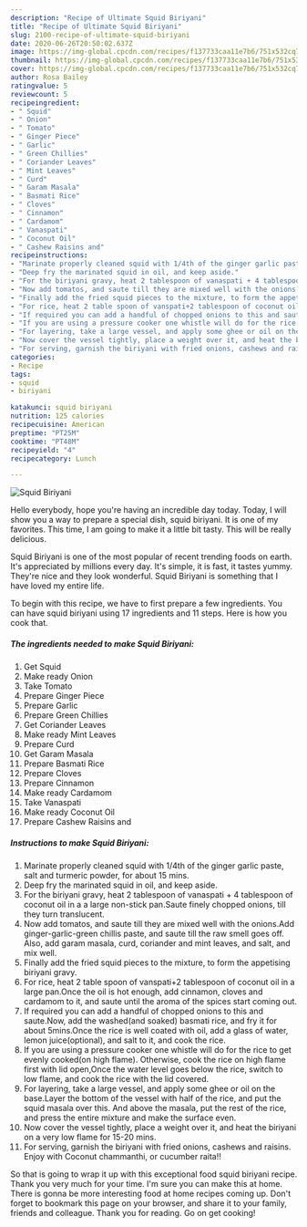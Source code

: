 ```yaml
---
description: "Recipe of Ultimate Squid Biriyani"
title: "Recipe of Ultimate Squid Biriyani"
slug: 2100-recipe-of-ultimate-squid-biriyani
date: 2020-06-26T20:50:02.637Z
image: https://img-global.cpcdn.com/recipes/f137733caa11e7b6/751x532cq70/squid-biriyani-recipe-main-photo.jpg
thumbnail: https://img-global.cpcdn.com/recipes/f137733caa11e7b6/751x532cq70/squid-biriyani-recipe-main-photo.jpg
cover: https://img-global.cpcdn.com/recipes/f137733caa11e7b6/751x532cq70/squid-biriyani-recipe-main-photo.jpg
author: Rosa Bailey
ratingvalue: 5
reviewcount: 5
recipeingredient:
- " Squid"
- " Onion"
- " Tomato"
- " Ginger Piece"
- " Garlic"
- " Green Chillies"
- " Coriander Leaves"
- " Mint Leaves"
- " Curd"
- " Garam Masala"
- " Basmati Rice"
- " Cloves"
- " Cinnamon"
- " Cardamom"
- " Vanaspati"
- " Coconut Oil"
- " Cashew Raisins and"
recipeinstructions:
- "Marinate properly cleaned squid with 1/4th of the ginger garlic paste, salt and turmeric powder, for about 15 mins."
- "Deep fry the marinated squid in oil, and keep aside."
- "For the biriyani gravy, heat 2 tablespoon of vanaspati + 4 tablespoon of coconut oil in a a large non-stick pan.Saute finely chopped onions, till they turn translucent."
- "Now add tomatos, and saute till they are mixed well with the onions.Add ginger-garlic-green chillis paste, and saute till the raw smell goes off. Also, add garam masala, curd, coriander and mint leaves, and salt, and mix well."
- "Finally add the fried squid pieces to the mixture, to form the appetising biriyani gravy."
- "For rice, heat 2 table spoon of vanspati+2 tablespoon of coconut oil in a large pan.Once the oil is hot enough, add cinnamon, cloves and cardamom to it, and saute until the aroma of the spices start coming out."
- "If required you can add a handful of chopped onions to this and saute.Now, add the washed(and soaked) basmati rice, and fry it for about 5mins.Once the rice is well coated with oil, add a glass of water, lemon juice(optional), and salt to it, and cook the rice."
- "If you are using a pressure cooker one whistle will do for the rice to get evenly cooked(on high flame). Otherwise, cook the rice on high flame first with lid open,Once the water level goes below the rice, switch to low flame, and cook the rice with the lid covered."
- "For layering, take a large vessel, and apply some ghee or oil on the base.Layer the bottom of the vessel with half of the rice, and put the squid masala over this. And above the masala, put the rest of the rice, and press the entire mixture and make the surface even."
- "Now cover the vessel tightly, place a weight over it, and heat the biriyani on a very low flame for 15-20 mins."
- "For serving, garnish the biriyani with fried onions, cashews and raisins. Enjoy with Coconut chammanthi, or cucumber raita!!"
categories:
- Recipe
tags:
- squid
- biriyani

katakunci: squid biriyani 
nutrition: 125 calories
recipecuisine: American
preptime: "PT25M"
cooktime: "PT48M"
recipeyield: "4"
recipecategory: Lunch

---
```



![Squid Biriyani](https://img-global.cpcdn.com/recipes/f137733caa11e7b6/751x532cq70/squid-biriyani-recipe-main-photo.jpg)

Hello everybody, hope you're having an incredible day today. Today, I will show you a way to prepare a special dish, squid biriyani. It is one of my favorites. This time, I am going to make it a little bit tasty. This will be really delicious.



Squid Biriyani is one of the most popular of recent trending foods on earth. It's appreciated by millions every day. It's simple, it is fast, it tastes yummy. They're nice and they look wonderful. Squid Biriyani is something that I have loved my entire life.


To begin with this recipe, we have to first prepare a few ingredients. You can have squid biriyani using 17 ingredients and 11 steps. Here is how you cook that.

<!--inarticleads1-->

##### The ingredients needed to make Squid Biriyani:

1. Get  Squid
1. Make ready  Onion
1. Take  Tomato
1. Prepare  Ginger Piece
1. Prepare  Garlic
1. Prepare  Green Chillies
1. Get  Coriander Leaves
1. Make ready  Mint Leaves
1. Prepare  Curd
1. Get  Garam Masala
1. Prepare  Basmati Rice
1. Prepare  Cloves
1. Prepare  Cinnamon
1. Make ready  Cardamom
1. Take  Vanaspati
1. Make ready  Coconut Oil
1. Prepare  Cashew Raisins and




<!--inarticleads2-->

##### Instructions to make Squid Biriyani:

1. Marinate properly cleaned squid with 1/4th of the ginger garlic paste, salt and turmeric powder, for about 15 mins.
1. Deep fry the marinated squid in oil, and keep aside.
1. For the biriyani gravy, heat 2 tablespoon of vanaspati + 4 tablespoon of coconut oil in a a large non-stick pan.Saute finely chopped onions, till they turn translucent.
1. Now add tomatos, and saute till they are mixed well with the onions.Add ginger-garlic-green chillis paste, and saute till the raw smell goes off. Also, add garam masala, curd, coriander and mint leaves, and salt, and mix well.
1. Finally add the fried squid pieces to the mixture, to form the appetising biriyani gravy.
1. For rice, heat 2 table spoon of vanspati+2 tablespoon of coconut oil in a large pan.Once the oil is hot enough, add cinnamon, cloves and cardamom to it, and saute until the aroma of the spices start coming out.
1. If required you can add a handful of chopped onions to this and saute.Now, add the washed(and soaked) basmati rice, and fry it for about 5mins.Once the rice is well coated with oil, add a glass of water, lemon juice(optional), and salt to it, and cook the rice.
1. If you are using a pressure cooker one whistle will do for the rice to get evenly cooked(on high flame). Otherwise, cook the rice on high flame first with lid open,Once the water level goes below the rice, switch to low flame, and cook the rice with the lid covered.
1. For layering, take a large vessel, and apply some ghee or oil on the base.Layer the bottom of the vessel with half of the rice, and put the squid masala over this. And above the masala, put the rest of the rice, and press the entire mixture and make the surface even.
1. Now cover the vessel tightly, place a weight over it, and heat the biriyani on a very low flame for 15-20 mins.
1. For serving, garnish the biriyani with fried onions, cashews and raisins. Enjoy with Coconut chammanthi, or cucumber raita!!




So that is going to wrap it up with this exceptional food squid biriyani recipe. Thank you very much for your time. I'm sure you can make this at home. There is gonna be more interesting food at home recipes coming up. Don't forget to bookmark this page on your browser, and share it to your family, friends and colleague. Thank you for reading. Go on get cooking!
